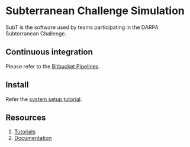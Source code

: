 # Subterranean Challenge Simulation

SubT is the software used by teams participating in the DARPA Subterranean
Challenge.

## Continuous integration

Please refer to the [Bitbucket Pipelines](https://bitbucket.org/osrf/subt/addon/pipelines/home#!/results/branch/default).

## Install

Refer the [system setup tutorial](https://bitbucket.org/osrf/subt/wiki/tutorials/SystemSetup).

## Resources

1. [Tutorials](https://bitbucket.org/osrf/subt/wiki/tutorials)
1. [Documentation](https://bitbucket.org/osrf/subt/wiki/documentation)
